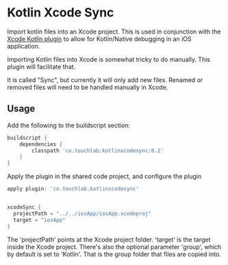 # Kotlin Xcode Sync

Import kotlin files into an Xcode project. This is used in conjunction with the [Xcode 
Kotlin plugin](https://github.com/touchlab/xcode-kotlin) to allow for Kotlin/Native debugging in an iOS application.

Importing Kotlin files into Xcode is somewhat tricky to do manually. This plugin will facilitate
that.

It is called "Sync", but currently it will only add new files. Renamed or removed files will
need to be handled manually in Xcode.

## Usage

Add the following to the buildscript section:

```groovy
buildscript {
    dependencies {
        classpath 'co.touchlab:kotlinxcodesync:0.2'
    }
}
```

Apply the plugin in the shared code project, and configure the plugin

```groovy
apply plugin: 'co.touchlab.kotlinxcodesync'


xcodeSync {
  projectPath = "../../iosApp/iosApp.xcodeproj"
  target = "iosApp"
}
```

The 'projectPath' points at the Xcode project folder. 'target' is the target inside the Xcode project. There's also the optional 
parameter 'group', which by default is set to 'Kotlin'. That is the group folder that files are copied into.
